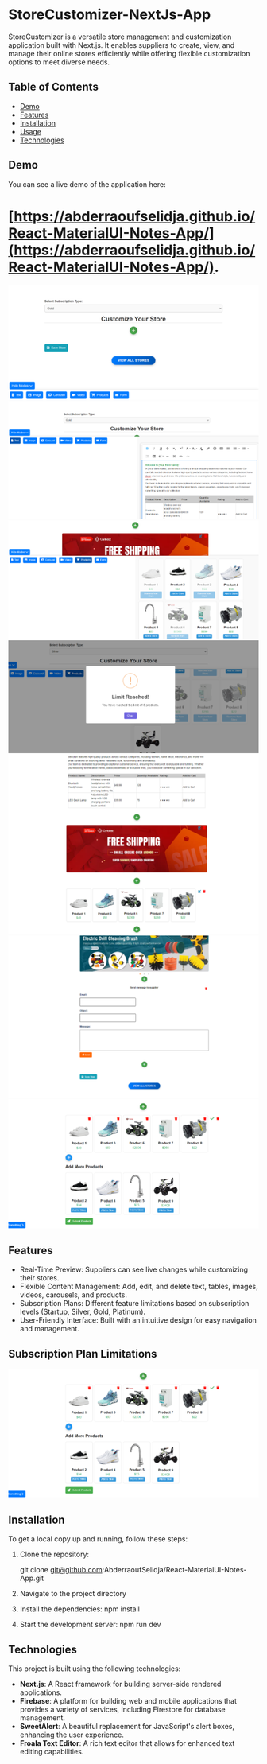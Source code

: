 # StoreCustomizer-NextJs-App

StoreCustomizer is a versatile store management and customization application built with Next.js. It enables suppliers to create, view, and manage their online stores efficiently while offering flexible customization options to meet diverse needs.

## Table of Contents

- [Demo](#demo)
- [Features](#features)
- [Installation](#installation)
- [Usage](#usage)
- [Technologies](#technologies)


## Demo

You can see a live demo of the application here:
 # [https://abderraoufselidja.github.io/React-MaterialUI-Notes-App/](https://abderraoufselidja.github.io/React-MaterialUI-Notes-App/).


![Demo Screenshot](./src/imgs/Screenshot1.png)
![Demo Screenshot](./src/imgs/screenshot2.png)
![Demo Screenshot](./src/imgs/Screenshot3.png)
![Demo Screenshot](./src/imgs/Screenshot4.png)
![Demo Screenshot](./src/imgs/Screenshot5.png)
![Demo Screenshot](./src/imgs/Screenshot6.png)
![Demo Screenshot](./src/imgs/Screenshot7.png)

## Features

- Real-Time Preview: Suppliers can see live changes while customizing their stores.
- Flexible Content Management: Add, edit, and delete text, tables, images, videos, carousels, and products.
- Subscription Plans: Different feature limitations based on subscription levels (Startup, Silver, Gold, Platinum).
- User-Friendly Interface: Built with an intuitive design for easy navigation and management.

## Subscription Plan Limitations

![Subscription Plan Limitations](./src/imgs/Screenshot7.png)
## Installation

To get a local copy up and running, follow these steps:

1. Clone the repository:

   git clone git@github.com:AbderraoufSelidja/React-MaterialUI-Notes-App.git

2. Navigate to the project directory

3. Install the dependencies:
    npm install

3. Start the development server:
    npm run dev
    
## Technologies

This project is built using the following technologies:

- **Next.js**: A React framework for building server-side rendered applications.
- **Firebase**: A platform for building web and mobile applications that provides a variety of services, including Firestore for database management.
- **SweetAlert**: A beautiful replacement for JavaScript's alert boxes, enhancing the user experience.
- **Froala Text Editor**: A rich text editor that allows for enhanced text editing capabilities.





